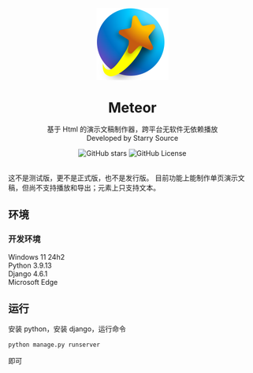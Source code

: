 <p align="center">
    <img src="./meteor.svg" width="147" height="147">
</p>

<p>
<h1 align="center" style="line-height:1;">Meteor</h1>
<p align="center">基于 Html 的演示文稿制作器，跨平台无软件无依赖播放<br>
Developed by Starry Source</p>
</p>
<p align="center" class="shields">
  <span style="text-decoration:none">
    <img src="https://img.shields.io/github/stars/starry-source/meteor" alt="GitHub stars"/>
  </span>
  <!-- <span href="https://github.com/tjy-gitnub/win12/issues" style="text-decoration:none">
    <img src="https://img.shields.io/github/issues/tjy-gitnub/win12.svg" alt="GitHub issues"/>
  </span>
  <span href="https://github.com/tjy-gitnub/win12/network" style="text-decoration:none">
    <img src="https://img.shields.io/github/forks/tjy-gitnub/win12.svg" alt="GitHub forks"/>
  </span> -->
  <span style="text-decoration:none">
    <img src="https://img.shields.io/github/license/starry-source/meteor" alt="GitHub License"/>
  </pan>
</p>

<br>
这不是测试版，更不是正式版，也不是发行版。
目前功能上能制作单页演示文稿，但尚不支持播放和导出；元素上只支持文本。

## 环境
### 开发环境

Windows 11 24h2\
Python 3.9.13\
Django 4.6.1\
Microsoft Edge


## 运行
安装 python，安装 django，运行命令

```cmd
python manage.py runserver
```
即可